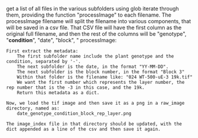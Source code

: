 

get a list of all files in the various subfolders using glob
iterate through them, providing the function "processImage" to each filename. The processImage filename will split the filename into various components, that will be saved in a csv file. That CSV file will have the first column as the original full filename, and then the rest of the columns will be "genotype", "**condition**", "date", "block", "
processImage:

    First extract the metadata:
        The first subfolder name include the plant genotype and the condition, separated by '-'.
        The next subfolder is the date, in the format "YY-MM-DD".
        The next subfolder is the block number, in the format "Block 3"
        Within that folder is the filename like: "024 WT-500-uE-3 19k.tif"
        We want the first number which represents the layer number, the rep number that is the -3 in this case, and the 19k.
        Return this metadata as a dict. 

    Now, we load the tif image and then save it as a png in a raw_image directory, named as:
        date_genotype_condition_block_rep_layer.png

    The image_index file in that directory should be updated, with the dict appended as a line of the csv and then save it again. 